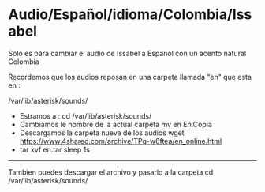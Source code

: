 # Audio/Español/idioma/Colombia/Issabel
Solo es para cambiar el audio de Issabel a Español con un acento natural Colombia

Recordemos que los audios reposan en una carpeta llamada "en" que esta en :

/var/lib/asterisk/sounds/

- Estramos a  : 
cd /var/lib/asterisk/sounds/
- Cambiamos le nombre de la actual carpeta
mv en En.Copia
- Descargamos la carpeta nueva de los audios 
wget https://www.4shared.com/archive/TPq-w6ftea/en_online.html
- tar xvf en.tar
sleep 1s

-----------------------------------------------------------------
Tambien puedes descargar el archivo y pasarlo a la carpeta 
cd /var/lib/asterisk/sounds/
